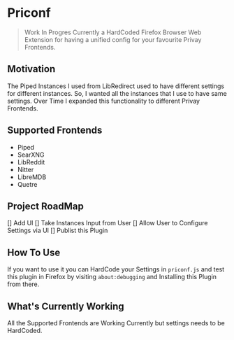 # Priconf
> Work In Progres
Currently a HardCoded Firefox Browser Web Extension for having a unified
config for your favourite Privay Frontends.

## Motivation
The Piped Instances I used from LibRedirect used to have different settings 
for different instances. So, I wanted all the instances that I use to have 
same settings. Over Time I expanded this functionality to different Privay 
Frontends.

## Supported Frontends
- Piped
- SearXNG
- LibReddit
- Nitter
- LibreMDB
- Quetre

## Project RoadMap
[] Add UI
[] Take Instances Input from User
[] Allow User to Configure Settings via UI
[] Publist this Plugin

## How To Use
If you want to use it you can HardCode your Settings in `priconf.js` and 
test this plugin in Firefox by visiting `about:debugging` and Installing this Plugin 
from there.

## What's Currently Working
All the Supported Frontends are Working Currently but settings needs to be HardCoded.
